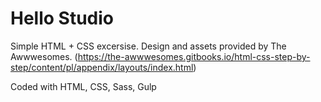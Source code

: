 # Hello Studio 
Simple HTML + CSS excersise. Design and assets provided by The Awwwesomes. 
(https://the-awwwesomes.gitbooks.io/html-css-step-by-step/content/pl/appendix/layouts/index.html)

Coded with HTML, CSS, Sass, Gulp
